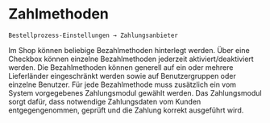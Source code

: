 # Zahlmethoden

```text
Bestellprozess-Einstellungen → Zahlungsanbieter
```

Im Shop können beliebige Bezahlmethoden hinterlegt werden. Über eine Checkbox können einzelne Bezahlmethoden jederzeit aktiviert/deaktiviert werden. Die Bezahlmethoden können generell auf ein oder mehrere Lieferländer eingeschränkt werden sowie auf Benutzergruppen oder einzelne Benutzer. Für jede Bezahlmethode muss zusätzlich ein vom System vorgegebenes Zahlungsmodul gewählt werden. Das Zahlungsmodul sorgt dafür, dass notwendige Zahlungsdaten vom Kunden entgegengenommen, geprüft und die Zahlung korrekt ausgeführt wird.

